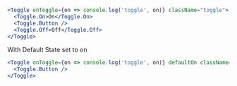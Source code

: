 ```jsx
<Toggle onToggle={on => console.log('toggle', on)} className="toggle">
  <Toggle.On>On</Toggle.On>
  <Toggle.Button />
  <Toggle.Off>Off</Toggle.Off>
</Toggle>
```

With Default State set to on

```jsx
<Toggle onToggle={on => console.log('toggle', on)} defaultOn className="toggle">
  <Toggle.Button />
</Toggle>
```
